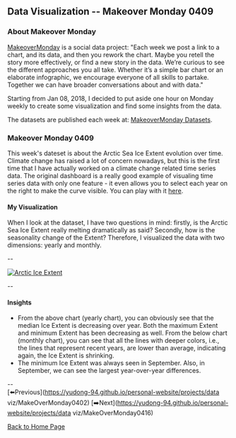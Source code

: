 <head>
  <!-- Global site tag (gtag.js) - Google Analytics -->
<script async src="https://www.googletagmanager.com/gtag/js?id=UA-112502179-1"></script>
<script>
  window.dataLayer = window.dataLayer || [];
  function gtag(){dataLayer.push(arguments);}
  gtag('js', new Date());

  gtag('config', 'UA-112502179-1');
</script>
</head>


## Data Visualization -- Makeover Monday 0409

### About Makeover Monday

[MakeoverMonday](http://www.makeovermonday.co.uk/) is a social data project:
"Each week we post a link to a chart, and its data, and then you rework the chart.
Maybe you retell the story more effectively, or find a new story in the data.
We’re curious to see the different approaches you all take. Whether it’s a simple bar chart or an elaborate infographic, we encourage everyone of all skills to partake.
Together we can have broader conversations about and with data."

Starting from Jan 08, 2018, I decided to put aside one hour on Monday weekly to create some visualization and find some insights from the data.

The datasets are published each week at: [MakeoverMonday Datasets](http://www.makeovermonday.co.uk/data/).

### Makeover Monday 0409

This week's dateset is about the Arctic Sea Ice Extent evolution over time. Climate change has raised a lot of concern nowadays, but this is the first time that I have actually worked on a climate change related time series data. 
The original dashboard is a really good example of visualing time series data with only one feature - it even allows you to select each year on the right to make the curve visible. You can play with it [here](https://nsidc.org/arcticseaicenews/charctic-interactive-sea-ice-graph/).

#### My Visualization

When I look at the dataset, I have two questions in mind: firstly, is the Arctic Sea Ice Extent really melting dramatically as said? Secondly, how is the seasonality change of the Extent? 
Therefore, I visualized the data with two dimensions: yearly and monthly.  

--  
<div class='tableauPlaceholder' id='viz1523324955573' style='position: relative'>
<noscript><a href='#'>
  <img alt='Arctic Ice Extent ' src='https:&#47;&#47;public.tableau.com&#47;static&#47;images&#47;Ma&#47;MakeOverMonday0409&#47;ArcticIceExtent&#47;1_rss.png' style='border: none' />
</a></noscript>
<object class='tableauViz'  style='display:none;'>
  <param name='host_url' value='https%3A%2F%2Fpublic.tableau.com%2F' /> 
  <param name='embed_code_version' value='3' /> 
  <param name='site_root' value='' />
  <param name='name' value='MakeOverMonday0409&#47;ArcticIceExtent' />
  <param name='tabs' value='no' />
  <param name='toolbar' value='yes' />
  <param name='static_image' value='https:&#47;&#47;public.tableau.com&#47;static&#47;images&#47;Ma&#47;MakeOverMonday0409&#47;ArcticIceExtent&#47;1.png' />
  <param name='animate_transition' value='yes' />
  <param name='display_static_image' value='yes' />
  <param name='display_spinner' value='yes' />
  <param name='display_overlay' value='yes' />
  <param name='display_count' value='yes' />
  <param name='filter' value='publish=yes' />
</object></div>                
<script type='text/javascript'>      
  var divElement = document.getElementById('viz1523324955573');     
  var vizElement = divElement.getElementsByTagName('object')[0];     
  vizElement.style.width='800px';vizElement.style.height='827px';        
  var scriptElement = document.createElement('script');                 
  scriptElement.src = 'https://public.tableau.com/javascripts/api/viz_v1.js';         
  vizElement.parentNode.insertBefore(scriptElement, vizElement);              
</script>  

--  

#### Insights 
* From the above chart (yearly chart), you can obviously see that the median Ice Extent is decreasing over year. Both the maximum Extent and minimum Extent has been decreasing as well. From the below chart (monthly chart), you can see that all the lines with deeper colors, i.e., the lines that represent recent years, are lower than average, indicating again, the Ice Extent is shrinking.  
* The minimum Ice Extent was always seen in September. Also, in September, we can see the largest year-over-year differences.  

--  
[⬅️Previous](https://yudong-94.github.io/personal-website/projects/data viz/MakeOverMonday0402) [➡️Next](https://yudong-94.github.io/personal-website/projects/data viz/MakeOverMonday0416)  

[Back to Home Page](https://yudong-94.github.io/personal-website/)

